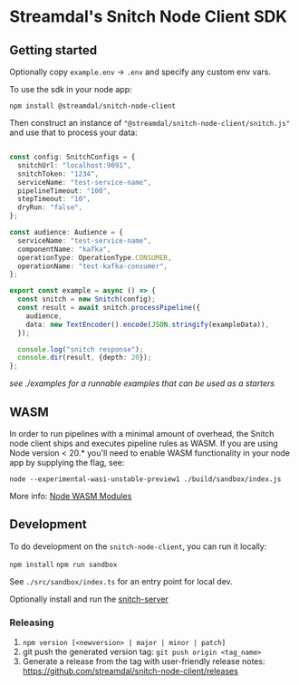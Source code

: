 # Streamdal's Snitch Node Client SDK

## Getting started

Optionally copy `example.env` -> `.env` and specify any custom env vars. 

To use the sdk in your node app:

`npm install @streamdal/snitch-node-client`

Then construct an instance of `"@streamdal/snitch-node-client/snitch.js"` and use that
to process your data:

```typescript

const config: SnitchConfigs = {
  snitchUrl: "localhost:9091",
  snitchToken: "1234",
  serviceName: "test-service-name",
  pipelineTimeout: "100",
  stepTimeout: "10",
  dryRun: "false",
};

const audience: Audience = {
  serviceName: "test-service-name",
  componentName: "kafka",
  operationType: OperationType.CONSUMER,
  operationName: "test-kafka-consumer",
};

export const example = async () => {
  const snitch = new Snitch(config);
  const result = await snitch.processPipeline({
    audience,
    data: new TextEncoder().encode(JSON.stringify(exampleData)),
  });

  console.log("snitch response");
  console.dir(result, {depth: 20});
};

```
*see ./examples for a runnable examples that can be used as a starters*

## WASM
In order to run pipelines with a minimal amount of overhead, the Snitch node client ships 
and executes pipeline rules as WASM. If you are using Node version < 20.* you'll need to enable 
WASM functionality in your node app by supplying the flag, see:

```
node --experimental-wasi-unstable-preview1 ./build/sandbox/index.js
```

More info: [Node WASM Modules](https://nodejs.org/api/all.html#all_esm_wasm-modules)

## Development  

To do development on the `snitch-node-client`, you can run it locally:

`npm install`
`npm run sandbox`

See `./src/sandbox/index.ts` for an entry point for local dev.

Optionally install and run the [snitch-server](https://github.com/streamdal/snitch-server)

### Releasing

1. `npm version [<newversion> | major | minor | patch]`
2. git push the generated version tag: `git push origin <tag_name>`
3. Generate a release from the tag with user-friendly release notes:
   https://github.com/streamdal/snitch-node-client/releases

